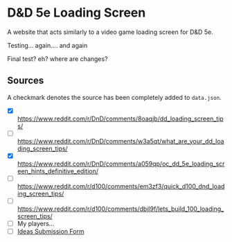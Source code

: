 <!-- @format -->

# D&D 5e Loading Screen

A website that acts similarly to a video game loading screen for D&amp;D 5e.

Testing... again.... and again

Final test? eh? where are changes?

## Sources

A checkmark denotes the source has been completely added to `data.json`.

-   [x] https://www.reddit.com/r/DnD/comments/8oaqjb/dd_loading_screen_tips/
-   [ ] https://www.reddit.com/r/DnD/comments/w3a5qt/what_are_your_dd_loading_screen_tips/
-   [x] https://www.reddit.com/r/DnD/comments/a059qp/oc_dd_5e_loading_screen_hints_definitive_edition/
-   [ ] https://www.reddit.com/r/d100/comments/em3zf3/quick_d100_dnd_loading_screen_tips/
-   [ ] https://www.reddit.com/r/d100/comments/dbil9f/lets_build_100_loading_screen_tips/
-   [ ] My players...
-   [ ] [Ideas Submission Form](https://forms.gle/Wik2LBqZDTr8Ygjv9)

